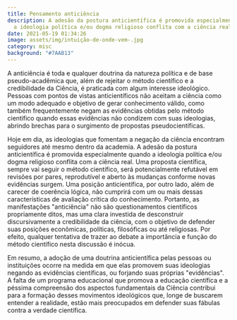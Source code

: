 ```yaml
---
title: Pensamento anticiência
description: A adesão da postura anticientífica é promovida especialmente quando
  a ideologia política e/ou dogma religioso conflita com a ciência real.
date: 2021-05-19 01:34:26
image: assets/img/intuição-de-onde-vem-.jpg
category: misc
background: "#7AAB13"
---
```

A anticiência é toda e qualquer doutrina da natureza política e de base pseudo-acadêmica que, além de rejeitar o método científico e a credibilidade da Ciência, é praticada com algum interesse ideológico. Pessoas com pontos de vistas anticientíficos não aceitam a ciência como um modo adequado e objetivo de gerar conhecimento válido, como também frequentemente negam as evidências obtidas pelo método científico quando essas evidências não condizem com suas ideologias, abrindo brechas para o surgimento de propostas pseudocientíficas.

Hoje em dia, as ideologias que fomentam a negação da ciência encontram seguidores até mesmo dentro da academia. A adesão da postura anticientífica é promovida especialmente quando a ideologia política e/ou dogma religioso conflita com a ciência real. Uma proposta científica, sempre vai seguir o método científico, será potencialmente refutável em revisões por pares, reprodutível e aberto às mudanças conforme novas evidências surgem. Uma posição anticientífica, por outro lado, além de carecer de coerência lógica, não cumprirá com um ou mais dessas características de avaliação crítica do conhecimento. Portanto, as manifestações "anticiência" não são questionamentos científicos propriamente ditos, mas uma clara investida de desconstruir discursivamente a credibilidade da ciência, com o objetivo de defender suas posições econômicas, políticas, filosóficas ou até religiosas. Por efeito, qualquer tentativa de trazer ao debate a importância e função do método científico nesta discussão é inócua.

Em resumo, a adoção de uma doutrina anticientífica pelas pessoas ou instituições ocorre na medida em que elas promovem suas ideologias negando as evidências científicas, ou forjando suas próprias "evidências". A falta de um programa educacional que promova a educação científica e a péssima compreensão dos aspectos fundamentais da Ciência contribui para a formação desses movimentos ideológicos que, longe de buscarem entender a realidade, estão mais preocupados em defender suas fábulas contra a verdade científica.
